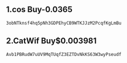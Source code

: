 ## 1.cos Buy-0.0365

```text
3obNTknsf4hq5pNh3GDPEhyCB9WTKJJzM2PcqfKgLmBu
```

## 2.CatWif Buy$0.003981

```text
Avb1PBRudW7uUV9MqTUqfZ3EZTDvNkKS63W3wyPseudf
```
